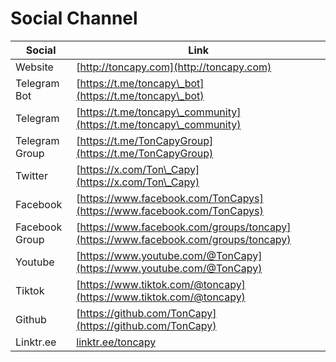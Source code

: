 # Social Channel

| **Social**     | **Link**                                                                           |
| -------------- | ---------------------------------------------------------------------------------- |
| Website        | [http://toncapy.com](http://toncapy.com)                                           |
| Telegram Bot   | [https://t.me/toncapy\_bot](https://t.me/toncapy\_bot)                             |
| Telegram       | [https://t.me/toncapy\_community](https://t.me/toncapy\_community)                 |
| Telegram Group | [https://t.me/TonCapyGroup](https://t.me/TonCapyGroup)                             |
| Twitter        | [https://x.com/Ton\_Capy](https://x.com/Ton\_Capy)                                 |
| Facebook       | [https://www.facebook.com/TonCapys](https://www.facebook.com/TonCapys)             |
| Facebook Group | [https://www.facebook.com/groups/toncapy](https://www.facebook.com/groups/toncapy) |
| Youtube        | [https://www.youtube.com/@TonCapy](https://www.youtube.com/@TonCapy)               |
| Tiktok         | [https://www.tiktok.com/@toncapy](https://www.tiktok.com/@toncapy)                 |
| Github         | [https://github.com/TonCapy](https://github.com/TonCapy)                           |
| Linktr.ee      | [linktr.ee/toncapy](http://linktr.ee/toncapy)                                      |

